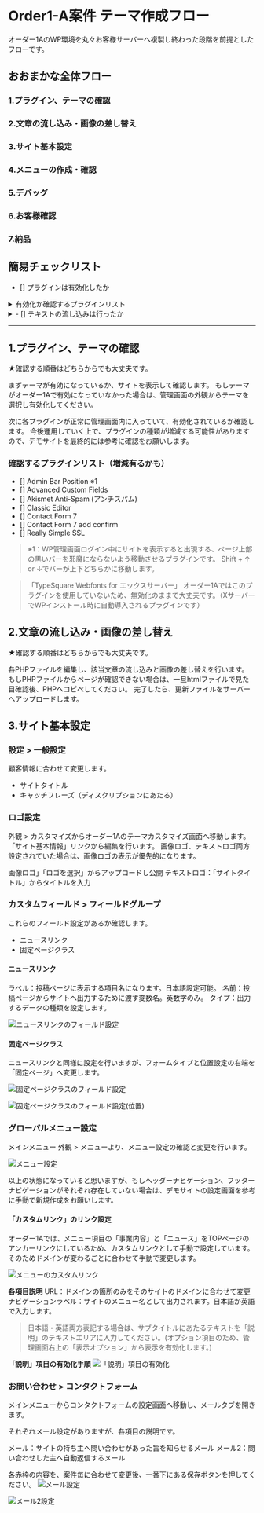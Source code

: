 # Order1-A案件 テーマ作成フロー

オーダー1AのWP環境を丸々お客様サーバーへ複製し終わった段階を前提としたフローです。


## おおまかな全体フロー

### 1.プラグイン、テーマの確認

### 2.文章の流し込み・画像の差し替え

### 3.サイト基本設定

### 4.メニューの作成・確認

### 5.デバッグ

### 6.お客様確認

### 7.納品

## 簡易チェックリスト

- [] プラグインは有効化したか
<details>
<summary>有効化か確認するプラグインリスト</summary>
- [] Admin Bar Position ※1
- [] Advanced Custom Fields
- [] Akismet Anti-Spam (アンチスパム)
- [] Classic Editor
- [] Contact Form 7
- [] Contact Form 7 add confirm
- [] Really Simple SSL
</details>

<details>
<summary>- [] テキストの流し込みは行ったか</summary>
- [] TOP
- [] 会社情報
- [] お問い合わせ
- [] プラポリ
</details>

---

## 1.プラグイン、テーマの確認

★確認する順番はどちらからでも大丈夫です。

まずテーマが有効になっているか、サイトを表示して確認します。
もしテーマがオーダー1Aで有効になっていなかった場合は、管理画面の外観からテーマを選択し有効化してください。

次に各プラグインが正常に管理画面内に入っていて、有効化されているか確認します。
今後運用していく上で、プラグインの種類が増減する可能性がありますので、デモサイトを最終的には参考に確認をお願いします。

### 確認するプラグインリスト（増減有るかも）
- [] Admin Bar Position ※1
- [] Advanced Custom Fields
- [] Akismet Anti-Spam (アンチスパム)
- [] Classic Editor
- [] Contact Form 7
- [] Contact Form 7 add confirm
- [] Really Simple SSL

> ※1：WP管理画面ログイン中にサイトを表示すると出現する、ページ上部の黒いバーを邪魔にならないよう移動させるプラグインです。
> Shift + ↑ or ↓でバーが上下どちらかに移動します。

> 「TypeSquare Webfonts for エックスサーバー」
> オーダー1Aではこのプラグインを使用していないため、無効化のままで大丈夫です。（XサーバーでWPインストール時に自動導入されるプラグインです）

## 2.文章の流し込み・画像の差し替え

★確認する順番はどちらからでも大丈夫です。

各PHPファイルを編集し、該当文章の流し込みと画像の差し替えを行います。
もしPHPファイルからページが確認できない場合は、一旦htmlファイルで見た目確認後、PHPへコピペしてください。
完了したら、更新ファイルをサーバーへアップロードします。

## 3.サイト基本設定

### 設定 > 一般設定

顧客情報に合わせて変更します。
- サイトタイトル
- キャッチフレーズ（ディスクリプションにあたる）

### ロゴ設定

外観 > カスタマイズからオーダー1Aのテーマカスタマイズ画面へ移動します。
「サイト基本情報」リンクから編集を行います。
画像ロゴ、テキストロゴ両方設定されていた場合は、画像ロゴの表示が優先的になります。

画像ロゴ」「ロゴを選択」からアップロードし公開
テキストロゴ：「サイトタイトル」からタイトルを入力


### カスタムフィールド > フィールドグループ

これらのフィールド設定があるか確認します。

- ニュースリンク
- 固定ページクラス

#### ニュースリンク

ラベル：投稿ページに表示する項目名になります。日本語設定可能。
名前：投稿ページからサイトへ出力するために渡す変数名。英数字のみ。
タイプ：出力するデータの種類を設定します。

![ニュースリンクのフィールド設定](https://github.com/SakiTsukada-Bokuravo/WordPress-sharing-sheet/blob/images/acf1.jpg?raw=true)

#### 固定ページクラス

ニュースリンクと同様に設定を行いますが、フォームタイプと位置設定の右端を「固定ページ」へ変更します。

![固定ページクラスのフィールド設定](https://github.com/SakiTsukada-Bokuravo/WordPress-sharing-sheet/blob/images/acf2.jpg?raw=true)

![固定ページクラスのフィールド設定(位置)](https://github.com/SakiTsukada-Bokuravo/WordPress-sharing-sheet/blob/images/acf-position.jpg?raw=true)

### グローバルメニュー設定

メインメニュー 外観 > メニューより、メニュー設定の確認と変更を行います。

![メニュー設定](https://github.com/SakiTsukada-Bokuravo/WordPress-sharing-sheet/blob/images/menu1.jpg?raw=true)

以上の状態になっていると思いますが、もしヘッダーナヒゲーション、フッターナビゲーションがそれぞれ存在していない場合は、デモサイトの設定画面を参考に手動で新規作成をお願いします。


#### 「カスタムリンク」のリンク設定

オーダー1Aでは、メニュー項目の「事業内容」と「ニュース」をTOPページのアンカーリンクにしているため、カスタムリンクとして手動で設定しています。
そのためドメインが変わるごとに合わせて手動で変更します。

![メニューのカスタムリンク](https://github.com/SakiTsukada-Bokuravo/WordPress-sharing-sheet/blob/images/menu2.jpg?raw=true)

**各項目説明**
URL：ドメインの箇所のみをそのサイトのドメインに合わせて変更
ナビゲーションラベル：サイトのメニュー名として出力されます。日本語か英語で入力します。

> 日本語・英語両方表記する場合は、サブタイトルにあたるテキストを「説明」のテキストエリアに入力してください。(オプション項目のため、管理画面右上の「表示オプション」から表示を有効化します。)

**「説明」項目の有効化手順**
![「説明」項目の有効化](https://github.com/SakiTsukada-Bokuravo/WordPress-sharing-sheet/blob/images/menu3.jpg?raw=true)


### お問い合わせ > コンタクトフォーム

メインメニューからコンタクトフォームの設定画面へ移動し、メールタブを開きます。

それぞれメール設定がありますが、各項目の説明です。

メール：サイトの持ち主へ問い合わせがあった旨を知らせるメール
メール2：問い合わせした主へ自動返信するメール

各赤枠の内容を、案件毎に合わせて変更後、一番下にある保存ボタンを押してください。
![メール設定](https://github.com/SakiTsukada-Bokuravo/WordPress-sharing-sheet/blob/images/form-mail1.jpg?raw=true)

![メール2設定](https://github.com/SakiTsukada-Bokuravo/WordPress-sharing-sheet/blob/images/form-mail2.png?raw=true)
